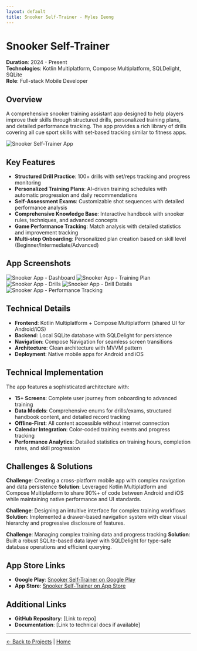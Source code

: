 ```yaml
---
layout: default
title: Snooker Self-Trainer - Myles Ieong
---
```


# Snooker Self-Trainer

**Duration**: 2024 - Present  
**Technologies**: Kotlin Multiplatform, Compose Multiplatform, SQLDelight, SQLite  
**Role**: Full-stack Mobile Developer

## Overview

A comprehensive snooker training assistant app designed to help players improve their skills through structured drills, personalized training plans, and detailed performance tracking. The app provides a rich library of drills covering all cue sport skills with set-based tracking similar to fitness apps.

![Snooker Self-Trainer App](/assets/images/snooker.jpg)

## Key Features

- **Structured Drill Practice**: 100+ drills with set/reps tracking and progress monitoring
- **Personalized Training Plans**: AI-driven training schedules with automatic progression and daily recommendations
- **Self-Assessment Exams**: Customizable shot sequences with detailed performance analysis
- **Comprehensive Knowledge Base**: Interactive handbook with snooker rules, techniques, and advanced concepts
- **Game Performance Tracking**: Match analysis with detailed statistics and improvement tracking
- **Multi-step Onboarding**: Personalized plan creation based on skill level (Beginner/Intermediate/Advanced)

## App Screenshots

![Snooker App - Dashboard](/assets/images/snooker-1.jpg)
![Snooker App - Training Plan](/assets/images/snooker-2.jpg)
![Snooker App - Drills](/assets/images/snooker-3.jpg)
![Snooker App - Drill Details](/assets/images/snooker-4.jpg)
![Snooker App - Performance Tracking](/assets/images/snooker-5.jpg)

## Technical Details

- **Frontend**: Kotlin Multiplatform + Compose Multiplatform (shared UI for Android/iOS)
- **Backend**: Local SQLite database with SQLDelight for persistence
- **Navigation**: Compose Navigation for seamless screen transitions
- **Architecture**: Clean architecture with MVVM pattern
- **Deployment**: Native mobile apps for Android and iOS

## Technical Implementation

The app features a sophisticated architecture with:
- **15+ Screens**: Complete user journey from onboarding to advanced training
- **Data Models**: Comprehensive enums for drills/exams, structured handbook content, and detailed record tracking
- **Offline-First**: All content accessible without internet connection
- **Calendar Integration**: Color-coded training events and progress tracking
- **Performance Analytics**: Detailed statistics on training hours, completion rates, and skill progression

## Challenges & Solutions

**Challenge**: Creating a cross-platform mobile app with complex navigation and data persistence
**Solution**: Leveraged Kotlin Multiplatform and Compose Multiplatform to share 90%+ of code between Android and iOS while maintaining native performance and UI standards.

**Challenge**: Designing an intuitive interface for complex training workflows
**Solution**: Implemented a drawer-based navigation system with clear visual hierarchy and progressive disclosure of features.

**Challenge**: Managing complex training data and progress tracking
**Solution**: Built a robust SQLite-based data layer with SQLDelight for type-safe database operations and efficient querying.

## App Store Links

- **Google Play**: [Snooker Self-Trainer on Google Play](https://play.google.com/store/apps/details?id=com.municornio.app.snookerselftrainer)
- **App Store**: [Snooker Self-Trainer on App Store](https://apps.apple.com/us/app/snooker-self-trainer/id6747923097)

## Additional Links

- **GitHub Repository**: [Link to repo]
- **Documentation**: [Link to technical docs if available]

---

[← Back to Projects](/projects) | [Home](/) 